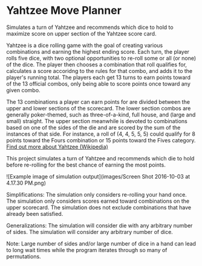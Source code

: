 # Yahtzee Move Planner
Simulates a turn of Yahtzee and recommends which dice to hold to maximize score on upper section of the Yahtzee score card.

Yahtzee is a dice rolling game with the goal of creating various combinations and earning the highest ending score. Each turn, the player rolls five dice, with two optional opportunities to re-roll some or all (or none) of the dice. The player then chooses a combination that roll qualifies for, calculates a score accoridng to the rules for that combo, and adds it to the player's running total. The players each get 13 turns to earn points toward of the 13 official combos, only being able to score points once toward any given combo.

The 13 combinations a player can earn points for are divided between the upper and lower sections of the scorecard. The lower section combos are generally poker-themed, such as three-of-a-kind, full house, and (large and small) straight. The upper section meanwhile is devoted to combinations based on one of the sides of the die and are scored by the sum of the instances of that side. For instance, a roll of (4, 4, 5, 5, 5) could qualify for 8 points toward the Fours combination or 15 points toward the Fives category. <a href="https://en.wikipedia.org/wiki/Yahtzee">Find out more about Yahtzee (Wikipedia)</a>

This project simulates a turn of Yahtzee and recommends which die to hold before re-rolling for the best chance of earning the most points. 

![Example image of simulation output](images/Screen Shot 2016-10-03 at 4.17.30 PM.png)

Simplifications: The simulation only considers re-rolling your hand once. The simulation only considers scores earned toward combinations on the upper scorecard. The simulation does not exclude combinations that have already been satisfied. 

Generalizations: The simulation will consider die with any arbitrary number of sides. The simulation will consider any arbitrary number of dice. 

Note: Large number of sides and/or large number of dice in a hand can lead to long wait times while the program iterates through so many of permutations.
